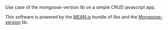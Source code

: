 Use case of the mongoose-version lib on a simple CRUD javascript app.

This software is powered by the [MEAN.js](http://meanjs.org/) bundle of libs and the [Mongoose-version](https://github.com/saintedlama/mongoose-version) lib.